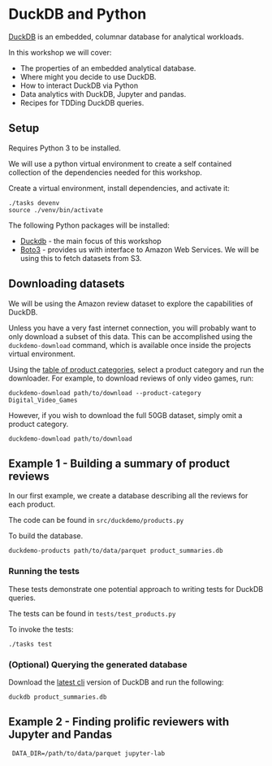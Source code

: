 # DuckDB and Python

[DuckDB](https://duckdb.org) is an embedded, columnar database for analytical
workloads.

In this workshop we will cover:

- The properties of an embedded analytical database.
- Where might you decide to use DuckDB.
- How to interact DuckDB via Python
- Data analytics with DuckDB, Jupyter and pandas.
- Recipes for TDDing DuckDB queries.

## Setup

Requires Python 3 to be installed.

We will use a python virtual environment to create a self contained collection
of the dependencies needed for this workshop.

Create a virtual environment, install dependencies, and activate it:

```
./tasks devenv
source ./venv/bin/activate
```
The following Python packages will be installed:

- [Duckdb](https://pypi.org/project/duckdb/) - the main focus of this workshop
- [Boto3](https://pypi.org/project/boto3/) - provides us with interface to Amazon
  Web Services. We will be using this to fetch datasets from S3.

## Downloading datasets

We will be using the Amazon review dataset to explore the capabilities of DuckDB.

Unless you have a very fast internet connection, you will probably want to only
download a subset of this data. This can be accomplished using the
`duckdemo-download` command, which is available once inside the projects
virtual environment.

Using the [table of product categories](product_categories.md), select a
product category and run the downloader. For example, to download reviews of
only video games, run:

```
duckdemo-download path/to/download --product-category Digital_Video_Games
```

However, if you wish to download the full 50GB dataset, simply omit a product
category.

```
duckdemo-download path/to/download
```

## Example 1 - Building a summary of product reviews

In our first example, we create a database describing all the reviews for each
product.

The code can be found in `src/duckdemo/products.py`

To build the database.
```
duckdemo-products path/to/data/parquet product_summaries.db
```

### Running the tests

These tests demonstrate one potential approach to writing tests for DuckDB
queries.

The tests can be found in `tests/test_products.py`

To invoke the tests:
```
./tasks test
```

### (Optional) Querying the generated database

Download the [latest cli](https://duckdb.org) version of DuckDB and run the
following:

```
duckdb product_summaries.db
```

## Example 2 - Finding prolific reviewers with Jupyter and Pandas

```
 DATA_DIR=/path/to/data/parquet jupyter-lab
```
